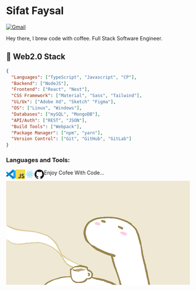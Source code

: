 # Sifat Faysal

[![Gmail](https://img.shields.io/badge/%20-Send%20Email-black?color=14171A&labelColor=ef5350&logo=gmail&logoColor=ffffff)](mailto:sifatfaysall@gmail.com)

Hey there, I brew code with coffee. 
Full Stack Software Engineer.


## 💎 Web2.0 Stack

```json
{
  "Languages": ["TypeScript", "Javascript", "CP"],
  "Backend": ["NodeJS"],
  "Frontend": ["React", "Next"],
  "CSS Framework": ["Material", "Sass", "Tailwind"],
  "Ui/Ux": ["Adobe Xd", "Sketch" "Figma"],
  "OS": ["Linux", "Windows"],
  "Databases": ["mySQL", "MongoDB"],
  "API/Auth": ["REST", "JSON"],
  "Build Tools": ["Webpack"],
  "Package Manager": ["npm", "yarn"],
  "Version Control": ["Git", "GitHub", "GitLab"]
}
```

### Languages and Tools:
<img align="left" alt="Visual Studio Code" width="26px" src="https://raw.githubusercontent.com/github/explore/80688e429a7d4ef2fca1e82350fe8e3517d3494d/topics/visual-studio-code/visual-studio-code.png" />

<img align="left" alt="JavaScript" width="26px" src="https://raw.githubusercontent.com/github/explore/80688e429a7d4ef2fca1e82350fe8e3517d3494d/topics/javascript/javascript.png" />

<img align="left" alt="React" width="26px" src="https://raw.githubusercontent.com/github/explore/80688e429a7d4ef2fca1e82350fe8e3517d3494d/topics/react/react.png" />

<img align="left" alt="GitHub" width="26px" src="https://raw.githubusercontent.com/github/explore/78df643247d429f6cc873026c0622819ad797942/topics/github/github.png" />

Enjoy Cofee With Code...

![image](https://github.com/sifatfaysal/sifatfaysal/blob/main/deno-coffee.gif
)



